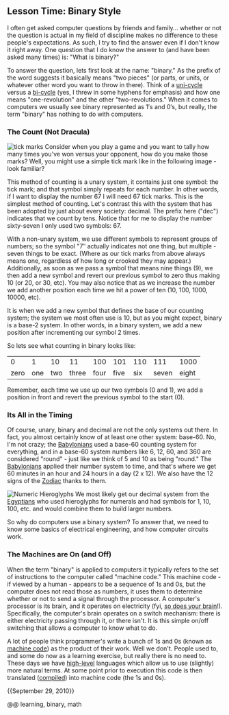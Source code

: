 ## Lesson Time: Binary Style

I often get asked computer questions by friends and family... whether or not the question is actual in my field of discipline makes no difference to these people's expectations. As such, I try to find the answer even if I don't know it right away. One question that I do know the answer to (and have been asked many times) is: "What is binary?"

To answer the question, lets first look at the name: "binary." As the prefix of the word suggests it basically means "two pieces" (or parts, or units, or whatever other word you want to throw in there). Think of a [uni-cycle](http://www.etymonline.com/index.php?term=unicycle) versus a [bi-cycle](http://www.etymonline.com/index.php?term=bicycle) (yes, I threw in some hyphens for emphasis) and how one means "one-revolution" and the other "two-revolutions." When it comes to computers we usually see binary represented as 1′s and 0′s, but really, the term "binary" has nothing to do with computers.

### The Count (Not Dracula)

<img src='/uploads/ticks.png' alt='tick marks' class='right'> Consider when you play a game and you want to tally how many times you've won versus your opponent, how do you make those marks? Well, you might use a simple tick mark like in the following image - look familiar?

This method of counting is a unary system, it contains just one symbol: the tick mark; and that symbol simply repeats for each number. In other words, if I want to display the number 67 I will need 67 tick marks. This is the simplest method of counting. Let's contrast this with the system that has been adopted by just about every society: decimal. The prefix here ("dec") indicates that we count by tens. Notice that for me to display the number sixty-seven I only used two symbols: 67.

With a non-unary system, we use different symbols to represent groups of numbers; so the symbol "7″ actually indicates not one thing, but multiple - seven things to be exact. (Where as our tick marks from above always means one, regardless of how long or crooked they may appear.) Additionally, as soon as we pass a symbol that means nine things (9), we then add a new symbol and revert our previous symbol to zero thus making 10 (or 20, or 30, etc). You may also notice that as we increase the number we add another position each time we hit a power of ten (10, 100, 1000, 10000, etc).

It is when we add a new symbol that defines the base of our counting system; the system we most often use is 10, but as you might expect, binary is a base-2 system. In other words, in a binary system, we add a new position after incrementing our symbol 2 times.

So lets see what counting in binary looks like:

<table class='data-pad'>
    <tbody>
        <tr>
            <td>0</td>
            <td>1</td>
            <td>10</td>
            <td>11</td>
            <td>100</td>
            <td>101</td>
            <td>110</td>
            <td>111</td>
            <td>1000</td>
        </tr>
        <tr>
            <td>zero</td>
            <td>one</td>
            <td>two</td>
            <td>three</td>
            <td>four</td>
            <td>five</td>
            <td>six</td>
            <td>seven</td>
            <td>eight</td>
        </tr>
    </tbody>
</table>

Remember, each time we use up our two symbols (0 and 1), we add a position in front and revert the previous symbol to the start (0).

### Its All in the Timing

Of course, unary, binary and decimal are not the only systems out there. In fact, you almost certainly know of at least one other system: base-60. No, I'm not crazy; the [Babylonians](http://en.wikipedia.org/wiki/Babylon) used a base-60 counting system for everything, and in a base-60 system numbers like 6, 12, 60, and 360 are considered "round" - just like we think of 5 and 10 as being "round." The [Babylonians](http://en.wikipedia.org/wiki/Babylon) applied their number system to time, and that's where we get 60 minutes in an hour and 24 hours in a day (2 x 12). We also have the 12 signs of the [Zodiac](http://en.wikipedia.org/wiki/Zodiac) thanks to them.

<img src='/uploads/hieroglyphs.png' alt='Numeric Hieroglyphs' class='right'> We most likely get our decimal system from the [Egyptians](http://en.wikipedia.org/wiki/Ancient_Egypt) who used hieroglyphs for numerals and had symbols for 1, 10, 100, etc. and would combine them to build larger numbers.

So why do computers use a binary system? To answer that, we need to know some basics of electrical engineering, and how computer circuits work.

### The Machines are On (and Off)

When the term "binary" is applied to computers it typically refers to the set of instructions to the computer called "machine code." This machine code - if viewed by a human - appears to be a sequence of 1s and 0s, but the computer does not read those as numbers, it uses them to determine whether or not to send a signal through the processor. A computer's processor is its brain, and it operates on electricity (fyi, [so does your brain](http://www2.allblues.org/news/brain_series.html)!). Specifically, the computer's brain operates on a switch mechanism: there is either electricity passing through it, or there isn't. It is this simple on/off switching that allows a computer to know what to do.

A lot of people think programmer's write a bunch of 1s and 0s (known as [machine code](http://simple.wikipedia.org/wiki/Machine_code)) as the product of their work. Well we don't. People used to, and some do now as a learning exercise, but really there is no need to. These days we have [high-level](http://en.wikipedia.org/wiki/High-level_programming_language) languages which allow us to use (slightly) more natural terms. At some point prior to execution this code is then translated ([compiled](http://xkcd.com/303/)) into machine code (the 1s and 0s).

{{September 29, 2010}}

@@ learning, binary, math
